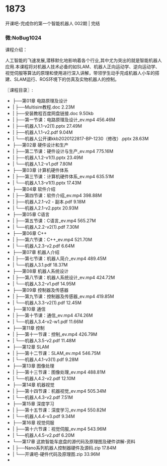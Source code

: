# 1873
开课吧-完成你的第一个智能机器人 002期 | 完结
### 微:NoBug1024 


课程介绍：

人工智能的飞速发展,潜移默化地影响着各个行业,其中尤为突出的就是智能机器人应用.本课程将对机器人技术必备的如SLAM、机器人正向运动学、逆向运动学、视觉伺服等算法的原理和使用进行深入讲解，带领学生动手完成机器人小车的搭建、SLAM运行、ROS环境下的仿真及实物机器人的控制。

〖课程目录〗:

- ├──第01章 电路原理及设计  
- |   ├──Multisim教程.doc  2.23M
- |   ├──安装教程百度网盘链接.doc  9.50kb
- |   ├──第一节课：电路原理及设计_ev.mp4  456.46M
- |   ├──机器人1.1-v2(1).pptx  27.49M
- |   ├──机器人1.1-v2.pdf  9.04M
- |   └──机器人公开课kkb2020122817-BP-1230（修改）.pptx  28.63M
- ├──第02章 硬件设计和生产  
- |   ├──第二节课：硬件设计与生产_ev.mp4  775.16M
- |   ├──机器人1.2-v1(1).pptx  23.49M
- |   └──机器人1.2-v1.pdf  7.80M
- ├──第03章 计算机硬件体系  
- |   ├──第三节课：计算机硬件体系_ev.mp4  635.51M
- |   └──机器人1.3-v1(1).pptx  17.43M
- ├──第04章 软件介绍  
- |   ├──第四节课：软件介绍_ev.mp4  398.88M
- |   ├──机器人2.1-v2 - 副本.pdf  9.18M
- |   └──机器人2.1-v2.pptx  20.93M
- ├──第05章 C语言  
- |   ├──第五节课：C语言_ev.mp4  565.27M
- |   └──机器人2.2-v2(1).pdf  7.30M
- ├──第06章 C++  
- |   ├──第六节课：C++_ev.mp4  521.70M
- |   └──机器人2.3-v2.pdf  6.64M
- ├──第07章 机器人介绍  
- |   ├──第七节课：机器人简介_ev.mp4  489.45M
- |   └──机器人3.1.pdf  18.37M
- ├──第08章 机器人系统设计  
- |   ├──第八节课：机器人系统设计_ev.mp4  424.72M
- |   └──机器人3.2-v1.pdf  14.95M
- ├──第09章 控制器及传感器  
- |   ├──第九节课：控制器及传感器_ev.mp4  419.85M
- |   └──机器人3.3-v2(1).pdf  12.45M
- ├──第10章 通信  
- |   ├──第十节课：通信_ev.mp4  474.26M
- |   └──机器人3.4-v2-w1.pdf  11.66M
- ├──第11章 控制  
- |   ├──第十一节课：控制_ev.mp4  426.79M
- |   └──机器人3.5-v2.pdf  11.48M
- ├──第12章 SLAM  
- |   ├──第十二节课：SLAM_ev.mp4  546.75M
- |   └──机器人4.1-v3(1).pdf  9.28M
- ├──第13章 图像处理  
- |   ├──第十三节课：图像处理_ev.mp4  488.81M
- |   └──机器人4.2-v2.pdf  12.10M
- ├──第14章 机器视觉  
- |   ├──第十四节课：机器视觉_ev.mp4  505.34M
- |   └──机器人4.3-v2.pdf  7.51M
- ├──第15章 深度学习  
- |   ├──第十五节课：深度学习_ev.mp4  550.82M
- |   └──机器人4.4-v3.pdf  9.34M
- ├──第16章 视觉伺服  
- |   ├──第十六节课：视觉伺服_ev.mp4  543.96M
- |   └──机器人4.5-v2.pdf  6.20M
- └──第17章 这款智能车底盘的源代码及原理图及硬件讲解-资料  
- |   ├──Nano系列机器人控制器硬件及源码.zip  17.84M
- |   └──开课吧-硬件代码及原理图.zip  33.96M
- 

